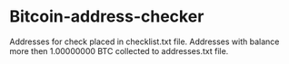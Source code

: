 # Bitcoin-address-checker

Addresses for check placed in checklist.txt file.
Addresses with balance more then 1.00000000 BTC collected to addresses.txt file.
